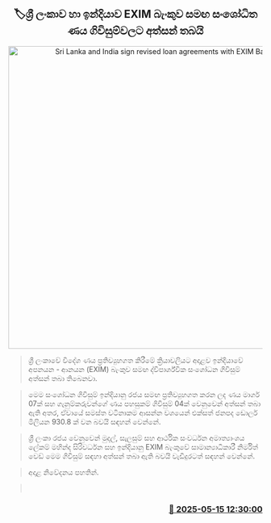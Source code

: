 <p align='center'><b><h2 align='center' title='Sri Lanka and India sign revised loan agreements with EXIM Bank'>🏷ශ්‍රී ලංකාව හා ඉන්දියාව EXIM බැංකුව සමඟ සංශෝධිත ණය ගිවිසුම්වලට අත්සන් තබයි</h2></b></p>
<p align='center'><img src='https://helakuru.sgp1.cdn.digitaloceanspaces.com/esana/images/lib/mahinda-exim.jpg' width='600' alt='Sri Lanka and India sign revised loan agreements with EXIM Bank'></p>

> ශ්‍රී ලංකාවේ විදේශ ණය ප්‍රතිව්‍යුහගත කිරීමේ ක්‍රියාවලියට අදාළව ඉන්දියාවේ අපනයන - ආනයන (EXIM) බැංකුව සමඟ ද්විපාර්ශ්වික සංශෝධන ගිවිසුම් අත්සන් තබා තිබෙනවා.

> මෙම සංශෝධන ගිවිසුම් ඉන්දියානු රජය සමඟ ප්‍රතිව්‍යුහගත කරන ලද ණය මාර්ග 07ක් සහ ගැනුම්කරුවන්ගේ ණය පහසුකම් ගිවිසුම් 04ක් වෙනුවෙන් අත්සන් තබා ඇති අතර, ඒවායේ සමස්ත වටිනාකම ආසන්න වශයෙන් එක්සත් ජනපද ඩොලර් මිලියන 930.8 ක් වන බවයි සඳහන් වෙන්නේ.

> ශ්‍රී ලංකා රජය වෙනුවෙන් මුදල්, සැලසුම් සහ ආර්ථික සංවර්ධන අමාත්‍යාංශය ලේකම් මහින්ද සිරිවර්ධන සහ ඉන්දියානු EXIM බැංකුවේ සාමාන්‍යාධිකාරී නිර්මිත් වෙඩ් මෙම ගිවිසුම් සඳහා අත්සන් තබා ඇති බවයි වැඩිදුරටත් සඳහන් වෙන්නේ.

> අදාළ නිවේදනය පහතින්.

>  



<h3 align='right'><a href='https://www.helakuru.lk/esana/p/110103/'>📅 2025-05-15 12:30:00</a></h3>
